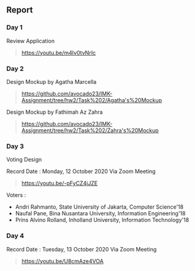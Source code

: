 ## Report
### Day 1
Review Application
> https://youtu.be/m4Iv0tvNrIc
### Day 2
Design Mockup by Agatha Marcella
> https://github.com/avocado23/IMK-Assignment/tree/hw2/Task%202/Agatha's%20Mockup

Design Mockup by Fathimah Az Zahra
> https://github.com/avocado23/IMK-Assignment/tree/hw2/Task%202/Zahra's%20Mockup
### Day 3
Voting Design

Record Date : Monday, 12 October 2020 Via Zoom Meeting
> https://youtu.be/-pFyCZ4iJZE

Voters :
- Andri Rahmanto, State University of Jakarta, Computer Science'18
- Naufal Pane, Bina Nusantara University, Information Engineering'18
- Prins Alvino Rolland, Inholland University, Information Technology'18
### Day 4
Record Date : Tuesday, 13 October 2020 Via Zoom Meeting
> https://youtu.be/U8cmAze4VOA
